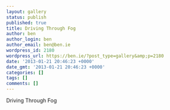 ```yaml
---
layout: gallery
status: publish
published: true
title: Driving Through Fog
author: ben
author_login: ben
author_email: ben@ben.ie
wordpress_id: 2180
wordpress_url: https://ben.ie/?post_type=gallery&amp;p=2180
date: '2013-01-21 20:46:23 +0000'
date_gmt: '2013-01-21 20:46:23 +0000'
categories: []
tags: []
comments: []
---
```

<p>Driving Through Fog</p>
